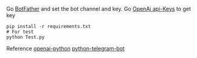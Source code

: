 Go [BotFather](https://telegram.me/BotFather) and set the bot channel and key.
Go [OpenAi api-Keys](https://platform.openai.com/api-keys) to get key
```
pip install -r requirements.txt
# For test
python Test.py
```
Reference
[openai-python](https://github.com/openai/openai-python)
[python-telegram-bot](https://github.com/python-telegram-bot/python-telegram-bot)